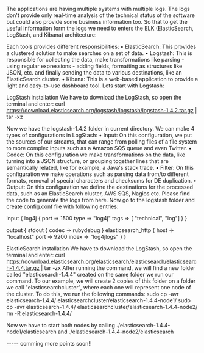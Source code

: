 
The applications are having multiple systems with multiple logs. The logs don't provide only real-time analysis of the technical status of the software but could also provide some business information too.  So that to get the useful information form the logs we need to enters the ELK (ElasticSearch, LogStash, and Kibana) architecture:

 

Each tools provides different responsibilities:
•	ElasticSearch: This provides a clustered solution to make searches on a set of data.
•	Logstash: This is responsible for collecting the data, make transformations like parsing - using regular expressions - adding fields, formatting as structures like JSON, etc. and finally sending the data to various destinations, like an ElasticSearch cluster. 
•	Kibana: This is a web-based application to provide a light and easy-to-use dashboard tool. 
Lets start with Logstash:

LogStash installation
We have to download the LogStash, so open the terminal and enter:
curl https://download.elasticsearch.org/logstash/logstash/logstash-1.4.2.tar.gz | tar -xz

Now we have the logstash-1.4.2 folder in current directory.  We can make 4 types of configurations in LogStash:
•	Input: On this configuration, we put the sources of our streams, that can range from polling files of a file system to more complex inputs such as a Amazon SQS queue and even Twitter.
•	Codec: On this configuration we make transformations on the data, like turning into a JSON structure, or grouping together lines that are semantically related, like for example, a Java's stack trace.
•	Filter: On this configuration we make operations such as parsing data from/to different formats, removal of special characters and checksums for DE duplication.
•	Output: On this configuration we define the destinations for the processed data, such as an ElasticSearch cluster, AWS SQS, Nagios etc.
Please find the code to generate the logs from here. Now go to the logstash folder and create config.conf file with following entries:


input {
log4j {
port => 1500
type => "log4j"
tags => [ "technical", "log"]
}
}

output {
stdout { codec => rubydebug }
elasticsearch_http {
host => "localhost"
port => 9200
index => "log4jlogs"
}
}

ElasticSearch installation
We have to download the LogStash, so open the terminal and enter:
curl https://download.elasticsearch.org/elasticsearch/elasticsearch/elasticsearch-1.4.4.tar.gz | tar -zx
After running the command, we will find a new folder called "elasticsearch-1.4.4" created on the same folder we run our command. To our example, we will create 2 copies of this folder on a folder we call "elasticsearchcluster", where each one will represent one node of the cluster. To do this, we run the following commands:
sudo cp -avr elasticsearch-1.4.4/ elasticsearchcluster/elasticsearch-1.4.4-node1/
sudo cp -avr elasticsearch-1.4.4/ elasticsearchcluster/elasticsearch-1.4.4-node2/
rm -R elasticsearch-1.4.4/

Now we have to start both nodes by calling ./elasticsearch-1.4.4-node1/elasticsearch and ./elasticsearch-1.4.4-node2/elasticsearch

----- comming more points soon!!
